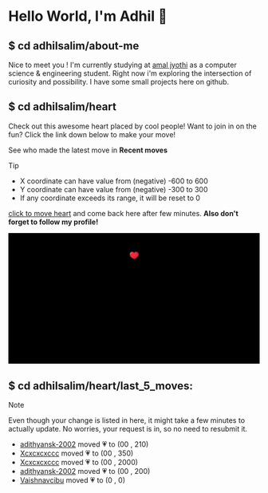# Hello World, I'm Adhil 👋

## $ cd adhilsalim/about-me
Nice to meet you ! I'm currently studying at [amal jyothi](https://www.ajce.in/home/index.html) as a computer science & engineering student. Right now i'm exploring the intersection of curiosity and possibility. I have some small projects here on github.
## $ cd adhilsalim/heart
Check out this awesome heart placed by cool people! Want to join in on the fun? Click the link down below to make your move!

See who made the latest move in **Recent moves**
> [!TIP]
> - X coordinate can have value from (negative) -600 to 600
> - Y coordinate can have value from (negative) -300 to 300
> - If any coordinate exceeds its range, it will be reset to 0

[click to move heart](https://github.com/adhilsalim/adhilsalim/issues/new?title=00,200&body=DO+NOT+ADD+SPACE.+Just+change+the+values+and+hit+submit.+It+will+take+some+time+to+reflect.) and come back here after few minutes. **Also don't forget to follow my profile!**

![GitHub Banner Image](github_banner_heart.png)

## $ cd adhilsalim/heart/last_5_moves: 
> [!NOTE] 
> Even though your change is listed in here, it might take a few minutes to actually update. No worries, your request is in, so no need to resubmit it.
- [adithyansk-2002](https://github.com/adithyansk-2002) moved 💗 to (00 , 210)
- [Xcxcxcxccc](https://github.com/Xcxcxcxccc) moved 💗 to (00 , 350)
- [Xcxcxcxccc](https://github.com/Xcxcxcxccc) moved 💗 to (00 , 2000)
- [adithyansk-2002](https://github.com/adithyansk-2002) moved 💗 to (00 , 200)
- [Vaishnavcibu](https://github.com/Vaishnavcibu) moved 💗 to (0 , 0)
